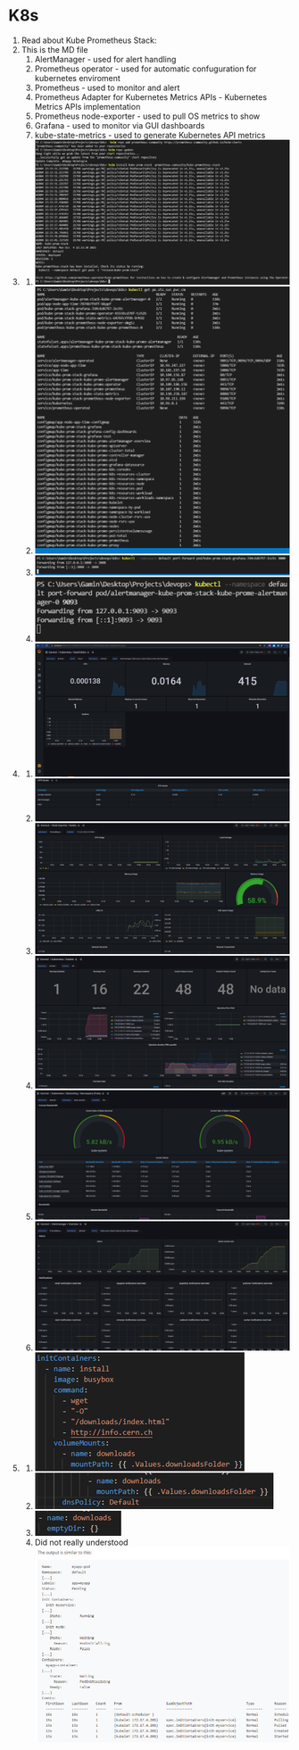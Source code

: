 # K8s
1. Read about Kube Prometheus Stack:
2. This is the MD file
   1. AlertManager - used for alert handling
   2. Prometheus operator - used for automatic confuguration for kubernetes enviroment
   3. Prometheus - used to monitor and alert
   4. Prometheus Adapter for Kubernetes Metrics APIs - Kubernetes Metrics APIs implementation
   5. Prometheus node-exporter - used to pull OS metrics to show
   6. Grafana - used to monitor via GUI dashboards
   7. kube-state-metrics - used to generate Kubernetes API metrics
3. 
   1. ![1](screenshots/lab14-1.png)
   2. ![2](screenshots/Lab14-2.png)
   3. ![3](screenshots/Lab14-3.png)
   4. ![4](screenshots/Lab14-4.png)
4. 
   1. ![5](screenshots/Lab14-5.png)
   2. ![6](screenshots/Lab14-6.png)
   3. ![7](screenshots/Lab14-7.png)
   4. ![8](screenshots/Lab14-8.png)
   5. ![9](screenshots/Lab14-9.png)
   6. ![10](screenshots/Lab14-10.png)
5. 
   1. ![11](screenshots/Lab14-12.png)
   2. ![12](screenshots/Lab14-11.png)
   3. ![13](screenshots/Lab14-13.png)
   4. Did not really understood
   ![14](screenshots/Lab14-14.png)
